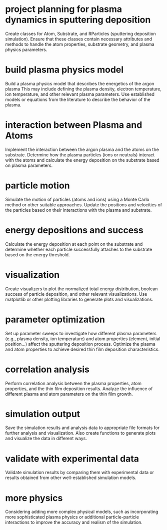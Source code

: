 # project planning for plasma dynamics in sputtering deposition

Create classes for Atom, Substrate, and RParticles (sputtering deposition simulation). 
Ensure that these classes contain necessary attributes and methods to handle the atom properties, substrate geometry, and plasma physics parameters.

# build plasma physics model

Build a plasma physics model that describes the energetics of the argon plasma 
This may include defining the plasma density, electron temperature, ion temperature, and other relevant plasma parameters. 
Use established models or equations from the literature to describe the behavior of the plasma.

# interaction between Plasma and Atoms

Implement the interaction between the argon plasma and the atoms on the substrate. Determine how the plasma particles (ions or neutrals) 
interact with the atoms and calculate the energy deposition on the substrate based on plasma parameters.


# particle motion
Simulate the motion of particles (atoms and ions) using a Monte Carlo method or other suitable approaches. 
Update the positions and velocities of the particles based on their interactions with the plasma and substrate.


# energy depositions and success
Calculate the energy deposition at each point on the substrate and determine whether each particle 
successfully attaches to the substrate based on the energy threshold.


# visualization
Create visualizers to plot the normalized total energy distribution, boolean success of particle deposition, 
and other relevant visualizations. Use matplotlib or other plotting libraries to generate plots and visualizations.


# parameter optimization
Set up parameter sweeps to investigate how different plasma parameters (e.g., plasma density, ion temperature) and atom properties 
(element, initial position...) affect the sputtering deposition process. 
Optimize the plasma and atom properties to achieve desired thin film deposition characteristics.

# correlation analysis
Perform correlation analysis between the plasma properties, atom properties, and the thin film deposition results.
Analyze the influence of different plasma and atom parameters on the thin film growth.

# simulation output

Save the simulation results and analysis data to appropriate file formats for further analysis and visualization. 
Also create functions to generate plots and visualize the data in different ways.

# validate with experimental data

Validate simulation results by comparing them with experimental data or results obtained from other well-established simulation models.

# more physics

Considering adding more complex physical models, such as incorporating more sophisticated plasma physics or additional 
particle-particle interactions to improve the accuracy and realism of the simulation.

